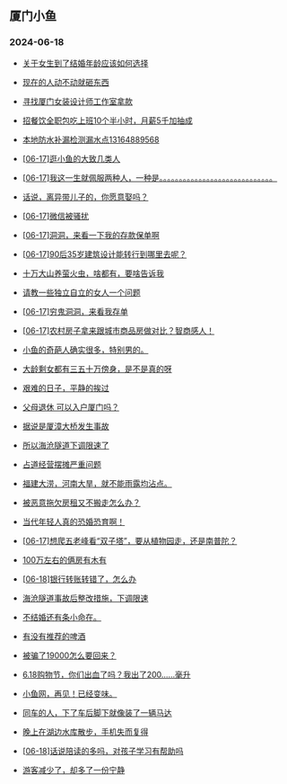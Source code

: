 ## 厦门小鱼 
### 2024-06-18

+ [关于女生到了结婚年龄应该如何选择](http://bbs.xmfish.com/read-htm-tid-18205866.html)

+ [现在的人动不动就砸东西](http://bbs.xmfish.com/read-htm-tid-18205858.html)

+ [寻找厦门女装设计师工作室拿款](http://bbs.xmfish.com/read-htm-tid-18205854.html)

+ [招餐饮全职包吃上班10个半小时，月薪5千加抽成](http://bbs.xmfish.com/read-htm-tid-18205860.html)

+ [本地防水补漏检测漏水点13164889568](http://bbs.xmfish.com/read-htm-tid-18205853.html)

+ [[06-17]逛小鱼的大致几类人](http://bbs.xmfish.com/read-htm-tid-18205920.html)

+ [[06-17]我这一生就佩服两种人，一种是。。。。。。。。。。。。。。。。。。。。。。。。。。。。。](http://bbs.xmfish.com/read-htm-tid-18205970.html)

+ [话说，离异带儿子的，你愿意娶吗？](http://bbs.xmfish.com/read-htm-tid-18206067.html)

+ [[06-17]微信被骚扰](http://bbs.xmfish.com/read-htm-tid-18205966.html)

+ [[06-17]洞洞，来看一下我的存款保单啊](http://bbs.xmfish.com/read-htm-tid-18206011.html)

+ [[06-17]90后35岁建筑设计能转行到哪里去呢？](http://bbs.xmfish.com/read-htm-tid-18206074.html)

+ [十万大山养萤火虫，啥都有，要啥告诉我](http://bbs.xmfish.com/read-htm-tid-18206047.html)

+ [请教一些独立自立的女人一个问题](http://bbs.xmfish.com/read-htm-tid-18205891.html)

+ [[06-17]穷鬼洞洞，来看我存单](http://bbs.xmfish.com/read-htm-tid-18206026.html)

+ [[06-17]农村房子拿来跟城市商品房做对比？智商感人！](http://bbs.xmfish.com/read-htm-tid-18206219.html)

+ [小鱼的奇葩人确实很多，特别男的。](http://bbs.xmfish.com/read-htm-tid-18206249.html)

+ [大龄剩女都有三五十万傍身，是不是真的呀](http://bbs.xmfish.com/read-htm-tid-18206060.html)

+ [艰难的日子，平静的挨过](http://bbs.xmfish.com/read-htm-tid-18206133.html)

+ [父母退休 可以入户厦门吗？](http://bbs.xmfish.com/read-htm-tid-18206072.html)

+ [据说是厦漳大桥发生事故](http://bbs.xmfish.com/read-htm-tid-18206261.html)

+ [所以海沧隧道下调限速了](http://bbs.xmfish.com/read-htm-tid-18206277.html)

+ [占道经营摆摊严重问题](http://bbs.xmfish.com/read-htm-tid-18206287.html)

+ [福建大涝，河南大旱，就不能雨露均沾点。](http://bbs.xmfish.com/read-htm-tid-18206130.html)

+ [被恶意拖欠房租又不搬走怎么办？](http://bbs.xmfish.com/read-htm-tid-18206331.html)

+ [当代年轻人真的恐婚恐育啊！](http://bbs.xmfish.com/read-htm-tid-18206283.html)

+ [[06-17]想爬五老峰看“双子塔”，要从植物园走，还是南普陀？](http://bbs.xmfish.com/read-htm-tid-18206181.html)

+ [100万左右的俩房有木有](http://bbs.xmfish.com/read-htm-tid-18206333.html)

+ [[06-18]银行转账转错了，怎么办](http://bbs.xmfish.com/read-htm-tid-18206387.html)

+ [海沧隧道事故后整改措施，下调限速](http://bbs.xmfish.com/read-htm-tid-18206318.html)

+ [不结婚还有条小命在。](http://bbs.xmfish.com/read-htm-tid-18206436.html)

+ [有没有推荐的啤酒](http://bbs.xmfish.com/read-htm-tid-18206291.html)

+ [被骗了19000怎么要回来？](http://bbs.xmfish.com/read-htm-tid-18206386.html)

+ [6.18购物节，你们出血了吗？我出了200……毫升](http://bbs.xmfish.com/read-htm-tid-18206529.html)

+ [小鱼网，再见！已经变味。](http://bbs.xmfish.com/read-htm-tid-18206494.html)

+ [同车的人，下了车后脚下就像装了一辆马达](http://bbs.xmfish.com/read-htm-tid-18206365.html)

+ [晚上在湖边水库散步，手机失而复得](http://bbs.xmfish.com/read-htm-tid-18206324.html)

+ [[06-18]话说陪读的多吗，对孩子学习有帮助吗](http://bbs.xmfish.com/read-htm-tid-18206366.html)

+ [游客减少了，却多了一份宁静](http://bbs.xmfish.com/read-htm-tid-18206645.html)

